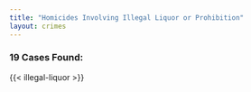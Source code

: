 ```yaml
---
title: "Homicides Involving Illegal Liquor or Prohibition"
layout: crimes
---
```

### 19 Cases Found:
{{< illegal-liquor >}}
